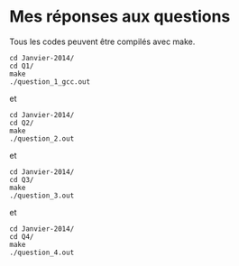 # Mes réponses aux questions

Tous les codes peuvent être compilés avec make.

```
cd Janvier-2014/
cd Q1/
make
./question_1_gcc.out
```
et
```
cd Janvier-2014/
cd Q2/
make
./question_2.out
```
et
```
cd Janvier-2014/
cd Q3/
make
./question_3.out
```
et
```
cd Janvier-2014/
cd Q4/
make
./question_4.out
```



